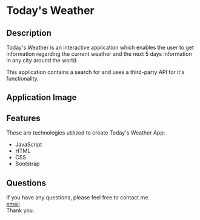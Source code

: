 # Today's Weather

## Description

Today's Weather is an interactive application which enables the user to get information regarding the current weather and the next 5 days information in any city around the world. 

This application contains a search for and uses a third-party API for it's functionality.

## Application Image

## Features

These are technologies utilized to create Today's Weather App:

- JavaScript
- HTML
- CSS
- Bootstrap


## Questions
If you have any questions, please feel free to contact me <br>
[email](mayrulara@hotmail.com) <br>
Thank you.

